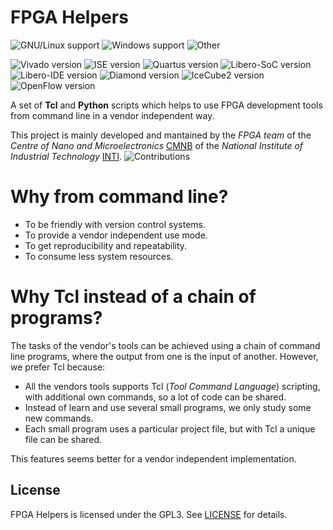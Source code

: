 # FPGA Helpers

![GNU/Linux support](https://img.shields.io/badge/Linux-Ok-green.svg)
![Windows support](https://img.shields.io/badge/Window-Untested-yellow.svg)
![Other](https://img.shields.io/badge/Other-Unknown-red.svg)

![Vivado version](https://img.shields.io/badge/Vivado-2016.4-green.svg)
![ISE version](https://img.shields.io/badge/ISE-14.7-green.svg)
![Quartus version](https://img.shields.io/badge/Quartus-15.0-green.svg)
![Libero-SoC version](https://img.shields.io/badge/LiberoSoC-11.7-green.svg)
![Libero-IDE version](https://img.shields.io/badge/LiberoIDE-Unsupported-red.svg)
![Diamond version](https://img.shields.io/badge/Diamond-NotYet-red.svg)
![IceCube2 version](https://img.shields.io/badge/IceCube2-NotYet-red.svg)
![OpenFlow version](https://img.shields.io/badge/Yosis+Arachne+IceStorm-NotYet-red.svg)

A set of **Tcl** and **Python** scripts which helps to use FPGA development tools from command line
in a vendor independent way.

This project is mainly developed and mantained by the *FPGA team* of the
*Centre of Nano and Microelectronics* [CMNB](http://www.inti.gob.ar/microynanoelectronica/) of the
*National Institute of Industrial Technology* [INTI](http://www.inti.gob.ar/).
![Contributions](https://img.shields.io/badge/Contributions-Welcome-green.svg)

# Why from command line?

* To be friendly with version control systems.
* To provide a vendor independent use mode.
* To get reproducibility and repeatability.
* To consume less system resources.

# Why Tcl instead of a chain of programs?

The tasks of the vendor's tools can be achieved using a chain of command line programs, where the
output from one is the input of another. However, we prefer Tcl because:

* All the vendors tools supports Tcl (*Tool Command Language*) scripting, with additional own
commands, so a lot of code can be shared.
* Instead of learn and use several small programs, we only study some new commands.
* Each small program uses a particular project file, but with Tcl a unique file can be shared.

This features seems better for a vendor independent implementation.

## License

FPGA Helpers is licensed under the GPL3. See [LICENSE](LICENSE) for details.

